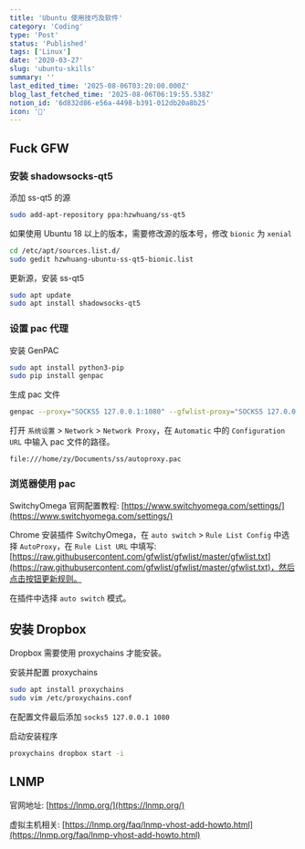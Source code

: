 ```yaml
---
title: 'Ubuntu 使用技巧及软件'
category: 'Coding'
type: 'Post'
status: 'Published'
tags: ['Linux']
date: '2020-03-27'
slug: 'ubuntu-skills'
summary: ''
last_edited_time: '2025-08-06T03:20:00.000Z'
blog_last_fetched_time: '2025-08-06T06:19:55.538Z'
notion_id: '6d832d86-e56a-4498-b391-012db20a8b25'
icon: '🎸'
---
```


## Fuck GFW

### 安装 shadowsocks-qt5

添加 ss-qt5 的源

```bash
sudo add-apt-repository ppa:hzwhuang/ss-qt5
```

如果使用 Ubuntu 18 以上的版本，需要修改源的版本号，修改 `bionic` 为 `xenial`

```bash
cd /etc/apt/sources.list.d/
sudo gedit hzwhuang-ubuntu-ss-qt5-bionic.list
```

更新源，安装 ss-qt5

```bash
sudo apt update
sudo apt install shadowsocks-qt5
```

### 设置 pac 代理

安装 GenPAC

```bash
sudo apt install python3-pip
sudo pip install genpac
```

生成 pac 文件

```bash
genpac --proxy="SOCKS5 127.0.0.1:1080" --gfwlist-proxy="SOCKS5 127.0.0.1:1080" -o autoproxy.pac --gfwlist-url="<https://raw.githubusercontent.com/gfwlist/gfwlist/master/gfwlist.txt>"
```

打开 `系统设置` > `Network` > `Network Proxy`，在 `Automatic` 中的 `Configuration URL` 中输入 pac 文件的路径。

```text
file:///home/zy/Documents/ss/autoproxy.pac
```

### 浏览器使用 pac

SwitchyOmega 官网配置教程: [https://www.switchyomega.com/settings/](https://www.switchyomega.com/settings/)

Chrome 安装插件 SwitchyOmega，在 `auto switch` > `Rule List Config` 中选择 `AutoProxy`，在 `Rule List URL` 中填写: [https://raw.githubusercontent.com/gfwlist/gfwlist/master/gfwlist.txt](https://raw.githubusercontent.com/gfwlist/gfwlist/master/gfwlist.txt)，然后点击按钮更新规则。

在插件中选择 `auto switch` 模式。

## 安装 Dropbox

Dropbox 需要使用 proxychains 才能安装。

安装并配置 proxychains

```bash
sudo apt install proxychains
sudo vim /etc/proxychains.conf
```

在配置文件最后添加 `socks5 127.0.0.1 1080`

启动安装程序

```bash
proxychains dropbox start -i
```

## LNMP

官网地址: [https://lnmp.org/](https://lnmp.org/)

虚拟主机相关: [https://lnmp.org/faq/lnmp-vhost-add-howto.html](https://lnmp.org/faq/lnmp-vhost-add-howto.html)
